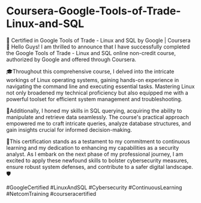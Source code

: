 # Coursera-Google-Tools-of-Trade-Linux-and-SQL

🌟 Certified in Google Tools of Trade - Linux and SQL by Google | Coursera 🌟
Hello Guys! I am thrilled to announce that I have successfully completed the Google Tools of Trade - Linux and SQL online non-credit course, authorized by Google and offered through Coursera. 

🎓Throughout this comprehensive course, I delved into the intricate workings of Linux operating systems, gaining hands-on experience in navigating the command line and executing essential tasks. Mastering Linux not only broadened my technical proficiency but also equipped me with a powerful toolset for efficient system management and troubleshooting. 

🐧Additionally, I honed my skills in SQL querying, acquiring the ability to manipulate and retrieve data seamlessly. The course's practical approach empowered me to craft intricate queries, analyze database structures, and gain insights crucial for informed decision-making. 

💼This certification stands as a testament to my commitment to continuous learning and my dedication to enhancing my capabilities as a security analyst. As I embark on the next phase of my professional journey, I am excited to apply these newfound skills to bolster cybersecurity measures, ensure robust system defenses, and contribute to a safer digital landscape. 🛡️

#GoogleCertified #LinuxAndSQL #Cybersecurity #ContinuousLearning #NetcomTraining #courseracertified
